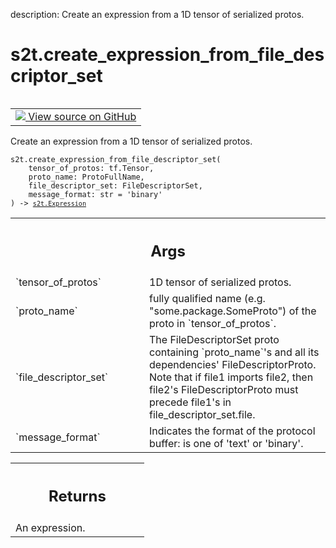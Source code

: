 description: Create an expression from a 1D tensor of serialized protos.

<div itemscope itemtype="http://developers.google.com/ReferenceObject">
<meta itemprop="name" content="s2t.create_expression_from_file_descriptor_set" />
<meta itemprop="path" content="Stable" />
</div>

# s2t.create_expression_from_file_descriptor_set

<!-- Insert buttons and diff -->

<table class="tfo-notebook-buttons tfo-api nocontent" align="left">
<td>
  <a target="_blank" href="https://github.com/google/struct2tensor/blob/master/struct2tensor/expression_impl/proto.py#L52-L82">
    <img src="https://www.tensorflow.org/images/GitHub-Mark-32px.png" />
    View source on GitHub
  </a>
</td>
</table>



Create an expression from a 1D tensor of serialized protos.

<pre class="devsite-click-to-copy prettyprint lang-py tfo-signature-link">
<code>s2t.create_expression_from_file_descriptor_set(
    tensor_of_protos: tf.Tensor,
    proto_name: ProtoFullName,
    file_descriptor_set: FileDescriptorSet,
    message_format: str = &#x27;binary&#x27;
) -> <a href="../s2t/Expression.md"><code>s2t.Expression</code></a>
</code></pre>



<!-- Placeholder for "Used in" -->


<!-- Tabular view -->
 <table class="responsive fixed orange">
<colgroup><col width="214px"><col></colgroup>
<tr><th colspan="2"><h2 class="add-link">Args</h2></th></tr>

<tr>
<td>
`tensor_of_protos`
</td>
<td>
1D tensor of serialized protos.
</td>
</tr><tr>
<td>
`proto_name`
</td>
<td>
fully qualified name (e.g. "some.package.SomeProto") of the
proto in `tensor_of_protos`.
</td>
</tr><tr>
<td>
`file_descriptor_set`
</td>
<td>
The FileDescriptorSet proto containing `proto_name`'s
and all its dependencies' FileDescriptorProto. Note that if file1 imports
file2, then file2's FileDescriptorProto must precede file1's in
file_descriptor_set.file.
</td>
</tr><tr>
<td>
`message_format`
</td>
<td>
Indicates the format of the protocol buffer: is one of
'text' or 'binary'.
</td>
</tr>
</table>



<!-- Tabular view -->
 <table class="responsive fixed orange">
<colgroup><col width="214px"><col></colgroup>
<tr><th colspan="2"><h2 class="add-link">Returns</h2></th></tr>
<tr class="alt">
<td colspan="2">
An expression.
</td>
</tr>

</table>


